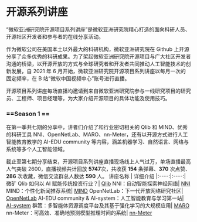 # 开源系列讲座
“微软亚洲研究院开源项目系列讲座”是微软亚洲研究院精心打造的面向科研人员、开源社区开发者和参与者的在线分享活动。

作为微软公司在美国本土以外最大的科研机构，微软亚洲研究院在 Github 上开源分享了众多优秀的科研成果。为了架起微软亚洲研究院开源项目与广大社区开发者沟通的桥梁，以开源开放的方式与全球研究者和开发者共同推动人工智能技术的创新发展，自 2021 年 6 月开始，微软亚洲研究院开源项目系列讲座以每月一次的固定频率，在 B 站“微软中国视频中心”账号进行直播。

开源项目系列讲座每场直播均邀请到来自微软亚洲研究院参与一线研究项目的研究员、工程师、项目经理等，为大家介绍开源项目的具体功能及使用技巧。

### ==Season 1 ==
在第一季共七期的分享中，讲者们介绍了和行业密切相关的 Qlib 和 MIND、优秀的科研工具 NNI、OpenNetLab、MARO、nn-Meter，还有以开源方式进行人工智能教育教学的 AI-EDU community 等内容，涵盖机器学习、自然语言、网络与系统等多个人工智能领域。

截止至第七期分享结束，开源项目系列讲座直播现场线上人气过万，单场直播最高人气突破 2600，直播视频共计回放 **5747**次，共收获 **154** 条弹幕、**370** 次点赞、**286** 次收藏，微信交流群总人数达 **590** 人。
讲座名称 | 详细介绍
|:----:|:----:|
 微矿 Qlib 如何以 AI 赋能传统投资行业？| [Qlib](./Qlib.md) 
 NNI：自动智能探索神经网络| [NNI](./NNI.md) 
 MIND：个性化新闻推荐系统| [MIND](./MIND.md) 
 OpenNetLab：下一代开放网络研究社区| [OpenNetLab](./OpenNetLab.md) 
 AI-EDU community & AI-system：人工智能教育与学习第一站|  [AI-system](./AI-system.md) 
 群策：多智能体资源调度平台及其基于强化学习的大规模应用| [MARO](./MARO.md) 
 nn-Meter：可高效、准确地预测模型推理时间的系统| [nn-Meter](./nn-Meter.md) 
